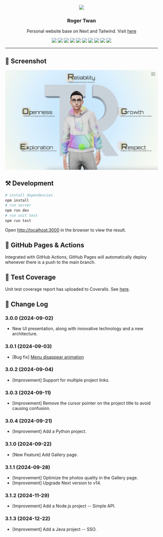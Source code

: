 <p align="center">
  <image src="doc/logo.png" with="128" height="128">
</p>
<h3 align="center">Roger Twan</h3>
<p align="center">Personal website base on Next and Tailwind. Visit <a href="https://roger.ink" target="_blank">here</a></p>
<p align="center">
  <image src="https://img.shields.io/badge/dynamic/json?label=Version&query=version&url=https%3A%2F%2Fraw.githubusercontent.com%2FRoger-twan%2Flab%2Fmain%2Fpackage.json&color=cyan">
  <image src="https://img.shields.io/badge/dynamic/json?label=NODE&query=engines.node&url=https%3A%2F%2Fraw.githubusercontent.com%2FRoger-twan%2Flab%2Fmain%2Fpackage.json&color=purple">
  <image src="https://img.shields.io/badge/dynamic/json?label=NPM&query=engines.npm&url=https%3A%2F%2Fraw.githubusercontent.com%2FRoger-twan%2Flab%2Fmain%2Fpackage.json&color=purple">
  <image src="https://img.shields.io/badge/dynamic/json?label=Next&query=dependencies.next&url=https%3A%2F%2Fraw.githubusercontent.com%2FRoger-twan%2Flab%2Fmain%2Fpackage.json">
  <image src="https://img.shields.io/badge/dynamic/json?label=Tailwind&query=devDependencies.tailwindcss&url=https%3A%2F%2Fraw.githubusercontent.com%2FRoger-twan%2Flab%2Fmain%2Fpackage.json">
  <image src="https://img.shields.io/badge/dynamic/json?label=Three&query=dependencies.three&url=https%3A%2F%2Fraw.githubusercontent.com%2FRoger-twan%2Flab%2Fmain%2Fpackage.json">
  <image src="https://img.shields.io/badge/dynamic/json?label=D3&query=dependencies.d3&url=https%3A%2F%2Fraw.githubusercontent.com%2FRoger-twan%2Flab%2Fmain%2Fpackage.json">
  <image src="https://github.com/Roger-twan/lab/actions/workflows/nextjs.yml/badge.svg">
  <image src="https://coveralls.io/repos/github/Roger-twan/lab/badge.svg?branch=main">
  <image src="https://img.shields.io/badge/commitizen-friendly-brightgreen.svg">
</p>
<hr>

## 📸 Screenshot

![screenshot](doc/screenshot.png)

## ⚒️ Development

```bash
# install dependencies
npm install
# run server
npm run dev
# run unit test
npm run test
```

Open [http://localhost:3000](http://localhost:3000) in the browser to view the result.

## 📑 GitHub Pages & Actions

Integrated with GitHub Actions, GitHub Pages will automatically deploy whenever there is a push to the main branch.

## 🚀 Test Coverage

Unit test coverage report has uploaded to Coveralls.
See [here](https://coveralls.io/github/Roger-twan/lab?branch=main).

## 📝 Change Log

### 3.0.0 (2024-09-02)

- New UI presentation, along with innovative technology and a new architecture.

### 3.0.1 (2024-09-03)

- [Bug fix] [Menu disappear animation](https://github.com/roger-twan/website/issues/20)

### 3.0.2 (2024-09-04)

- [Improvement] Support for multiple project links.

### 3.0.3 (2024-09-11)

- [Improvement] Remove the cursor pointer on the project title to avoid causing confusion.

### 3.0.4 (2024-09-21)

- [Improvement] Add a Python project.

### 3.1.0 (2024-09-22)

- [New Feature] Add Gallery page.

### 3.1.1 (2024-09-28)

- [Improvement] Optimize the photos quality in the Gallery page.
- [Improvement] Upgrade Next version to v14.

### 3.1.2 (2024-11-29)

- [Improvement] Add a Node.js project -- Simple API.

### 3.1.3 (2024-12-22)

- [Improvement] Add a Java project -- SSO.
